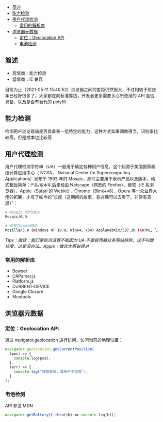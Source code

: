 <!-- START doctoc generated TOC please keep comment here to allow auto update -->
<!-- DON'T EDIT THIS SECTION, INSTEAD RE-RUN doctoc TO UPDATE -->

- [简述](#%E7%AE%80%E8%BF%B0)
- [能力检测](#%E8%83%BD%E5%8A%9B%E6%A3%80%E6%B5%8B)
- [用户代理检测](#%E7%94%A8%E6%88%B7%E4%BB%A3%E7%90%86%E6%A3%80%E6%B5%8B)
  - [常用的解析库](#%E5%B8%B8%E7%94%A8%E7%9A%84%E8%A7%A3%E6%9E%90%E5%BA%93)
- [浏览器元数据](#%E6%B5%8F%E8%A7%88%E5%99%A8%E5%85%83%E6%95%B0%E6%8D%AE)
  - [定位：Geolocation API](#%E5%AE%9A%E4%BD%8Dgeolocation-api)
  - [电池检测](#%E7%94%B5%E6%B1%A0%E6%A3%80%E6%B5%8B)

<!-- END doctoc generated TOC please keep comment here to allow auto update -->

## 简述

- 高情商：能力检测
- 低情商：IE 兼容

目前为止（2021-05-11 15:40:52）浏览器之间的差距仍然很大，不过相较于前些年已经好很多了，大家都在向标准靠拢，开发者更多需要关心所使用的 API 是否具备，以及是否有替代的 polyfill

## 能力检测

检测用户浏览器端是否具备某一组特定的能力，这种方式如果调教得当，识别率比较高，但是成本也比较高

## 用户代理检测

用户代理检测字符串（UA）一般用于确定各种用户信息，这个起源于美国国家超级计算应用中心（ NCSA， National Center for Supercomputing Applications）发布于 1993 年的 Mosaic，那时主要用于表示产品以及版本，格式相当简单：`产品/版本号`,后来经由 Netscape（网景的 Firefox）、微软（IE 系浏览器）、Apple（Safari 的 Webkit）、Chrome（Blink+v8）、Opera 等一众业界大佬的拓展，才有了如今的“长度（这期间的故事，有兴趣可以去看下，非常有意思）”：

```bash
# Mosaic 时代的UA
Mosaic/0.9

# 现在Chrome的UA
Mozilla/5.0 (Windows NT 10.0; Win64; x64) AppleWebKit/537.36 (KHTML, like Gecko) Chrome/90.0.4430.212 Safari/537.36
```

_Tips：微软：我们家的浏览器不能因为 UA 不兼容而被众多网站排除，这不叫蹭热度，这是没办法。Apple：微软大哥说得对_

### 常用的解析库

- Bowser
- UAParser.js
- Platform.js
- CURRENT-DEVICE
- Google Closure
- Mootools

## 浏览器元数据

### 定位：Geolocation API

通过 navigator.geolocation 进行访问，访问当前的地理位置：

```js
navigator.geolocation.getCurrentPosition(
  (pos) => {
    console.log(pos);
  },
  (err) => {
    console.log("获取失败，或用户不同意');
  }
);
```

### 电池检测

API 参见 MDN

```js
navigator.getBattery().then((b) => console.log(b));
```
